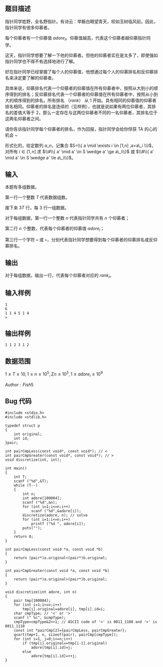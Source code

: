 ## 题目描述

指针同学姓野，全名野指针。有诗云：举觞白眼望青天，皎如玉树临风前。因此，指针同学有很多仰慕者。

每个仰慕者有一个仰慕值 $adore_i$。仰慕值越高，代表这个仰慕者越仰慕指针同学。

这天，指针同学想要了解一下他的仰慕者。但他的仰慕者实在是太多了，即使强如指针同学也不得不有选择地进行了解。

好在指针同学已经掌握了每个人的仰慕值，他想通过每个人的仰慕排名和反仰慕排名来决定要了解的仰慕者。

具体来说，仰慕排名代表一个仰慕者的仰慕值在所有仰慕者中，按照从大到小的顺序得到的排名；反仰慕排名代表一个仰慕者的仰慕值在所有仰慕者中，按照从小到大的顺序得到的排名。所有排名 （$rank$） 从 $1$ 开始。具有相同的仰慕值的仰慕者排名相同。仰慕者的排名是连续的（见样例），也就是说如果有两位仰慕者，其排名的差值大等于 $2$，那么一定存在与这两位仰慕者不同的一名仰慕者，其排名位于这两名仰慕者之间。

请你告诉指针同学每个仰慕者的排名，作为回报，指针同学会给你俘获 TA 的心的机会 ~

形式化的，给定数列 $a\_n$，记集合 $S=\\{ a \mid \exists i \in [1,n] ,a=a\_i \\}$，对所有 $i \in [1,n]$ 求 $\\#\\{ a' \mid a' \in S \wedge a' \ge a\_i\\}$ 或 $\\#\\{ a' \mid a' \in S \wedge a'  \le a\_i\\}$。

[](私のことを決して本気で愛さないで)

## 输入

本题有多组数据。

第一行一个整数 $T$ 代表数据组数。

接下来 $3T$ 行，每 $3$ 行一组数据。

对于每组数据，第一行一个整数 $n$ 代表指针同学共有 $n$ 个仰慕者；

第二行 $n$ 个整数，代表每个仰慕者的仰慕值 $adore_i$；

第三行一个字符 `<` 或 `>`，分别代表指针同学想要得到每个仰慕者的仰慕排名或反仰慕排名。

## 输出

对于每组数据，输出一行，代表每个仰慕者对应的 $rank_i$。

## 输入样例
    1
    6
    1 1 4 5 1 4
    >
## 输出样例
    1 1 2 3 1 2
## 数据范围

$1 \le T \le 10, 1 \le n \le 10^5, \Sigma n \le 10^5, 1 \le adore_i \le 10^9$

$Author: Fish5$
## Bug 代码
    #include <stdio.h>
    #include <stdlib.h>

    typedef struct p
    {
        int original;
        int id;
    }pair;

    int pairCmpLess(const void*, const void*); // <
    int pairCmpGreater(const void*, const void*); // >
    void discretize(int, int);

    int main()
    {
        int T;
        scanf ("%d",&T);
        while (T--)
        {
            int n;
            int adore[100004];
            scanf ("%d",&n);
            for (int i=1;i<=n;i++)
                scanf ("%d",&adore[i]);
            discretize(adore, n); // solve
            for (int i=1;i<=n;i++)
                printf ("%d ", adore[i]);
            puts("");
        }
        return 0;
    }

    int pairCmpLess(const void *a, const void *b)
    {
        return (pair*)a.original<(pair*)b.original;
    }

    int pairCmpGreater(const void *a, const void *b)
    {
        return (pair*)a.original>(pair*)b.original;
    }

    void discretize(int adore, int n)
    {
        pair tmp[100004];
        for (int i=1;i<=n;i++)
            tmp[i].original=adore[i], tmp[i].id=i;
        char cmpType; // '<' or '>'
        scanf (" %c", &cmpType);
        cmpType=cmpType&2>>1; // ASCII code of '<' is 0011_1100 and '>' is 0011_1110
        const int *pairCmp[2]={pairCmpLess, pairCmpGreater};
        qsort(tmp+1, n, sizeof(pair), pairCmp[cmpType]);
        for (int i=1, j=0;i<=n;i++)
            if (tmp[i].original==tmp[i-1].original)
                adore[tmp[i].id]=j;
            else
                adore[tmp[i].id]=++j;
    }